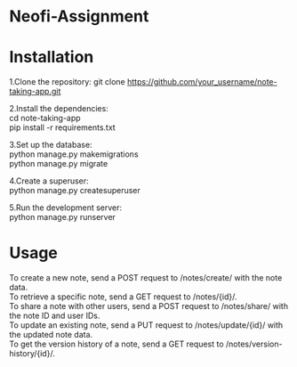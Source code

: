 # Neofi-Assignment
# Installation
1.Clone the repository:
git clone https://github.com/your_username/note-taking-app.git

2.Install the dependencies:<br />
cd note-taking-app<br />
pip install -r requirements.txt

3.Set up the database:<br />
python manage.py makemigrations<br />
python manage.py migrate

4.Create a superuser:<br />
python manage.py createsuperuser

5.Run the development server:<br />
python manage.py runserver

# Usage
To create a new note, send a POST request to /notes/create/ with the note data.<br />
To retrieve a specific note, send a GET request to /notes/{id}/.<br />
To share a note with other users, send a POST request to /notes/share/ with the note ID and user IDs.<br />
To update an existing note, send a PUT request to /notes/update/{id}/ with the updated note data.<br />
To get the version history of a note, send a GET request to /notes/version-history/{id}/.
